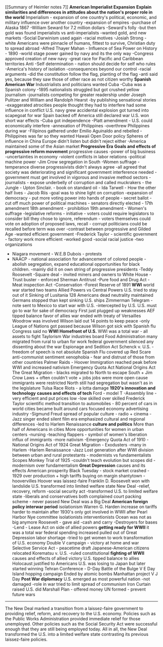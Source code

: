 [[Summary of Heimler notes 7]]
**American Imperialist Expansion**
**Explain similarities and differences in attitudes about the nation's proper role in the world**
Imperialism - expansion of one country's political, economic, and military influence over another country
-expansion of empires
-purchase of Alaska 1867
-William Seward for 7.2 million dollars
-Seward's folly
-but then gold was found
imperialists vs anti-imperialists
-wanted gold, and new markets
-Social Darwinism used again
-racial motives
-Josiah Strong - white Americans were pinnacle of humans, fittest to survive, Christian duty to spread abroad
-Alfred Thayer Mahan - Influence of Sea Power on History - 1890
-world stage power gained by navy and its the only way
-Congress approved creation of new navy
-great race for Pacific and Caribbean territories
Anti
-Self determination - nation should decide for self who rules 
-America's history of isolation
-consequences beyond our control
-racial arguments
-did the constitution follow the flag, planting of the flag
-anti said yes, because they saw those of other race as not citizen worthy
**Spanish American War**
Industrialists and politicians wanted Cuba
-Cuba was a Spanish colony
-1895 nationalists struggled but got crushed
yellow journalism
-journalists competing for greater readership under Joseph Pulitzer and William and Randolph Hearst
-by publishing sensational stories
-exaggerated atrocities
people thought they had to interfere
had some influence in conflict
U.S. navy grew
accidental explosion got turned into scapegoat for war
Spain backed off
America still declared war
U.S. won short war
effects
-Cuba got independence
-Platt amendment - U.S. could economically interfere
-annexation of Philippines
-overthrew Philippines during war
-Filipinos gathered under Emilio Aguinaldo and rebelled
-Philippines was far so they wanted Hawaii
Open Door policy
Spheres of influence in China
Europe didn't listen but didn't reject either
-America maintained some of the Asian market
**Progressive Era**
**Goals and effects of progressive reform movement**
progressive causes
-power of big business
-uncertainties in economy
-violent conflicts in labor relations
-political machine power
-Jim Crow segregation in South
-Women suffrage
-temperance
diverse progressivists
didn't always agree
-all agreed that society was deteriorating and significant government interference needed
-government must get involved in vigorous and invasive method
sectors
-journalists - expose underbelly of corruption and called muckrakers - the Jungle - Upton Sinclair. - book on standard oil - Ida Tarwell - How the other half lives - Jacob Riis
-goal was to shine light on corruption
-expansion of democracy - put more voting power into hands of people - secret ballot - cut off much power of political machines - senators directly elected - 17th amendment
18th amendment - prohibition
19th amendment - Women's suffrage
-legislative reforms - initiative - voters could require legislators to consider bill they chose to ignore, referendum -  voters themselves could vote on adoption of proposed laws, recall - corrupt politicians could be recalled before term was over
-contrast between progressive and Gilded Age
-wanted efficient government
-Frederick Taylor - scientific government - factory work more efficient
-worked good
-social racial justice
-two organizations 
- Niagara movement - W.E.B Dubois - protests
- NAACP - national association for advancement of colored people - abolish segregation, expand educational opportunities for black children.
-mainly did it on own
string of progressive presidents
-Teddy Roosevelt 
-Square deal - invited miners and owners to White House
-Trust buster - enforced Sherman Antitrust
-Pure food and Drug Act
-Meat inspection Act
-Conservation
-Forest Reserve of 1891
**WWI**
world war started
two teams
Allied Powers vs Central Powers
U.S. tried to stay out of it
Sinking of Lusitania
128 Americans dead
neutrality maintained
Germans stopped than kept sinking U.S. ships
Zimmerman Telegram 
-note sent to Mexico to start war with U.S.
-intercepted by U.S.
U.S. must go to war for sake of democracy
First just plugged up weaknesses
AEF
tipped balance favor of allies
war ended with treaty of Versailles
Woodrow was involved
Wilson laid out 14 points to keep peace
-only League of Nations got passed because Wilson got sick with Spanish flu
Congress said no
**WWI Homefront of U.S.**
WWI was a total war - all assets to fight
Taylorism
War industries board
Food Administration
many migrated from rural to urban for work
federal government silenced any dissenting about the war
Espionage and Sedition Act
Schenck v. U.S. - freedom of speech is not absolute
Spanish Flu covered up
Red Scare
anti-communist sentiment 
xenophobia - fear and distrust of those from other countries
Palmer Raids - Hoover 
Immigration reached peak before WWI and increased nativism
Emergency Quota Act
National Origins Act
The Great Migration - blacks migrated to North to escape South + Jim Crow Laws + often couldn't vote + jobs
jobs were more open cause immigrants were restricted
North still had segregation but wasn't as in the legislature
Tulsa Race Riots - a lotta damage
**1920's innovation and technology**
**causes and effects of tech**
Ford - model T
-Assembly line - very efficient and put prices low
-low skilled over skilled
Frederick Taylor scientific method
transition to automobiles - 80 percent of cars in world
cities became built around cars
focused economy
advertising industry
-Sigmund Freud
spread of popular culture - radio + cinema
-Jazz singer ended silent film era
emphasized cultural and regional differences
-led to Harlem Renaissance
**culture and politics**
More than half of Americans in cities
More opportunities for women in urban centers
-nursing
-teaching
flappers - symbol of women's liberation
influx of immigrants
-more nativism
-Emergency Quota Act of 1910
-National Origins Act of 1924
Great Migration - Exodusters
-many in Harlem
-Harlem Renaissance 
-Jazz
Lost generation after WWI
division between urban and rural protestants - modernists vs fundamentalists
Scopes Monkey Trial of 1925 
-couldn't teach evolution but scopes did
-modernism over fundamentalism
**Great Depression**
causes and its effects
American prosperity
Black Tuesday - stock market crashed - 1929
over production + high tariffs
buying on margin
shantytown - hoovervilles
Hoover was laissez-faire
Franklin D. Roosevelt won with landslide
U.S. transformed into limited welfare state
New Deal -relief, recovery, reform
-social security act
-transformed U.S. to limited welfare state
-liberals and conservatives both complained
court packing scheme - never passed
New Deal was a Big Deal
**American foreign policy interwar period**
isolationism 
Warren G. Harden
increase on tariffs
harder to maintain after 1930's
only got involved in WWII after Pearl Harbor
Nye committee
isolationists
interventionists
Ocean was not as big anymore
Roosevelt - gave aid
-cash and carry
-Destroyers for bases
-Lend - Lease Act
on side of allied powers
**getting ready for WWII**
it was a total war
federal spending increased 
pulled out of Great Depression
labor shortage
-tried to get women to work
transformation of U.S. economy
Double V campaign - victory at home and war
Selective Service Act - peacetime draft
Japanese-American citizens relocated
Korematsu v. U.S.
-ruled constitutional
**fighting of WWII**
causes and effects of allied victory
U.S. tipped balance to allies
Holocaust justified to Americans
U.S. was losing to Japan but later started winning
Tehran Conference - D-Day
Battle of the Bulge 
V E Day
Island hopping campaign
Ended by atomic bombs
Manhattan project
V J Day
**Post War diplomacy**
U.S. emerged as most powerful nation
-not damaged
-role in war
tried to limit spread of communism
Iron Curtain raised
U.S. did Marshall Plan - offered money
UN formed - prevent future wars

------------------------------------------------------------------
The New Deal marked a transition from a laissez-faire government to providing relief, reform, and recovery to the U.S. economy. Policies such as the Public Works Administration provided immediate relief for those unemployed. Other policies such as the Social Security Act were successful enough that they are still being employed today. All in all, the New Deal transformed the U.S. into a limited welfare state contrasting its previous laissez-faire policies.